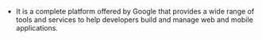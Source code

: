 - It is a complete platform offered by Google that provides a wide range of tools and services to help developers build and manage web and mobile applications.